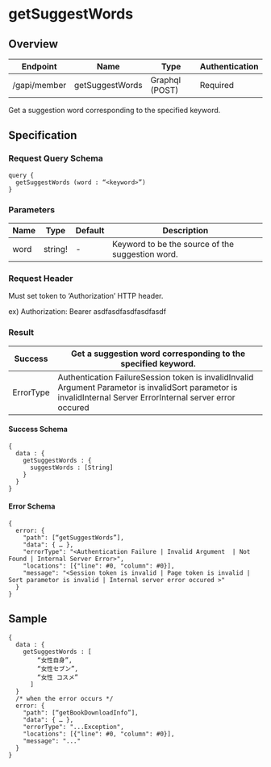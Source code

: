 # getSuggestWords

## Overview

| Endpoint | Name | Type | Authentication |
| --- | --- | --- | --- |
| /gapi/member | getSuggestWords | Graphql \(POST\) | Required |

Get a suggestion word corresponding to the specified keyword.

## Specification

### Request Query Schema

```text
query {
  getSuggestWords (word : “<keyword>”)
}
```

### Parameters

| Name | Type | Default | Description |
| --- | --- | --- | --- |
| word | string! | - | Keyword to be the source of the suggestion word. |

### Request Header

Must set token to ‘Authorization’ HTTP header.

ex\) Authorization: Bearer asdfasdfasdfasdfasdf

### Result

| Success |  Get a suggestion word corresponding to the specified keyword. |
| --- | --- |
| ErrorType | Authentication FailureSession token is invalidInvalid Argument Parametor is invalidSort parametor is invalidInternal Server ErrorInternal server error occured |

#### Success Schema

```text
{
  data : {
    getSuggestWords : {
      suggestWords : [String]
    }
  }
}
```

#### Error Schema

```text
{
  error: {
    "path": [“getSuggestWords”],
    "data": { … },
    "errorType": "<Authentication Failure | Invalid Argument  | Not Found | Internal Server Error>",
    "locations": [{"line": #0, "column": #0}],
    "message": "<Session token is invalid | Page token is invalid | Sort parametor is invalid | Internal server error occured >"
  }
}
```

## Sample

```text
{
  data : {
    getSuggestWords : [
        “女性自身”,
        “女性セブン”,
        “女性 コスメ”
      ]      
  }
  /* when the error occurs */
  error: {
    "path": [“getBookDownloadInfo”],
    "data": { … },
    "errorType": "...Exception",
    "locations": [{"line": #0, "column": #0}],
    "message": "..."
  }
}
```

